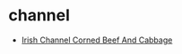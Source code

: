 # channel

 * [Irish Channel Corned Beef And Cabbage](index/i/irish-channel-corned-beef-and-cabbage-51224220.json)
